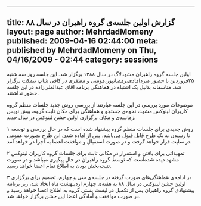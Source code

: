 ----------
title: گزارش اولین جلسه‌ی گروه راهبران در سال ۸۸
layout: page
author: MehrdadMomeny
published: 2009-04-16 02:44:00
meta: published by MehrdadMomeny on Thu, 04/16/2009 - 02:44
category: sessions
----------
اولین جلسه گروه راهبران مشهدلاگ در سال ۱۳۸۸ برگزار شد. این جلسه روز سه شنبه
۲۵فروردین با حضور میردامادی،رمضانپور،مومنی و مظفری در کافی شاپ نیمکت برگزار
شد. متاسفانه بدلیل یک اشتباه در هماهنگی برنامه اقای عبدالعلی‌زاده در این جلسه
حضور نداشتند.


<!--more-->



موضوعات مورد بررسی در این جلسه عبارتند از بررسی روش جدید جلسات منظم گروه
کاربران لینوکس مشهد، نحوه‌ی جستجو و هماهنگی برای مکان ثابت گروه، پیش نویس
زمانبندی و مکان برگزاری اولین جشن لینوکس در سال جدید.

۱ روش جدیدی برای جلسات منظم گروه پیشنهاد شده است که در حال بررسی و توسعه تا
رسیدن به یک طرح قابل قبول می‌باشد، پس از اماده شدن این طرح بصورت عمومی در سایت
قرار خواهد گرفت و در صورت استقبال و موافقت اعضا به اجرا در خواهد آمد.

۲ تمهیداتی برای یافتن و استقرار در مکانی ثابت برای جلسات گروه کاربران لینوکس
مشهد دیده شده‌است که توسط گروه راهبران در حال پیگیری میباشد و در صورت
نتیجه‌بخش بودن به اطلاع تمام اعضا خواهد رسید.

۳ در ادامه‌ی هماهنگی‌های صورت گرفته در جلسه‌ی سی و چهارم، تصمیم برای برگزاری
اولین جشن لینوکس در سال ۸۸ به هفته‌ی چهارم اردیبهشت ماه اتخاذ شد، ریز برنامه
پیشنهادی گروه راهبران پس از تکمیل در لیست پستی گروه به اطلاع اعضا خواهد رسید و
در صورت موافقت و آمادگی اعضا این جشن برگزار خواهد شد.
